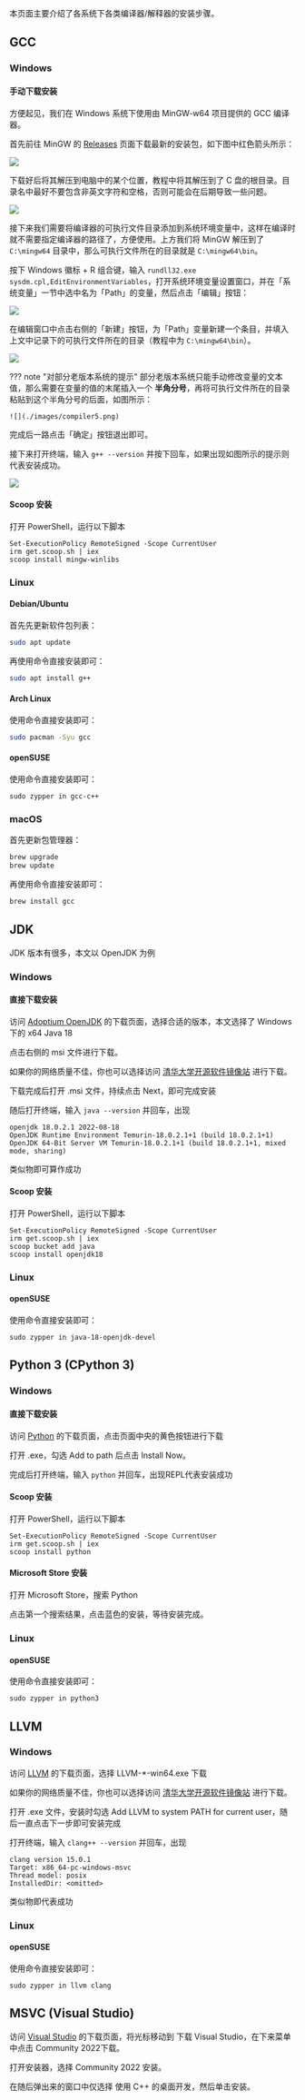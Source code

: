 本页面主要介绍了各系统下各类编译器/解释器的安装步骤。

## GCC

### Windows

#### 手动下载安装 

方便起见，我们在 Windows 系统下使用由 MinGW-w64 项目提供的 GCC 编译器。

首先前往 MinGW 的 [Releases](https://github.com/niXman/mingw-builds-binaries/releases/latest) 页面下载最新的安装包，如下图中红色箭头所示：

![](./images/compiler1.png)

下载好后将其解压到电脑中的某个位置，教程中将其解压到了 C 盘的根目录。目录名中最好不要包含非英文字符和空格，否则可能会在后期导致一些问题。

![](./images/compiler2.png)

接下来我们需要将编译器的可执行文件目录添加到系统环境变量中，这样在编译时就不需要指定编译器的路径了，方便使用。上方我们将 MinGW 解压到了 `C:\mingw64` 目录中，那么可执行文件所在的目录就是 `C:\mingw64\bin`。

按下 Windows 徽标 + R 组合键，输入 `rundll32.exe sysdm.cpl,EditEnvironmentVariables`，打开系统环境变量设置窗口，并在「系统变量」一节中选中名为「Path」的变量，然后点击「编辑」按钮：

![](./images/compiler3.png)

在编辑窗口中点击右侧的「新建」按钮，为「Path」变量新建一个条目，并填入上文中记录下的可执行文件所在的目录（教程中为 `C:\mingw64\bin`）。

![](./images/compiler4.png)

??? note "对部分老版本系统的提示"
    部分老版本系统只能手动修改变量的文本值，那么需要在变量的值的末尾插入一个 **半角分号**，再将可执行文件所在的目录粘贴到这个半角分号的后面，如图所示：
    
    ![](./images/compiler5.png)

完成后一路点击「确定」按钮退出即可。

接下来打开终端，输入 `g++ --version` 并按下回车，如果出现如图所示的提示则代表安装成功。

![](./images/compiler6.png)

#### Scoop 安装

打开 PowerShell，运行以下脚本

```
Set-ExecutionPolicy RemoteSigned -Scope CurrentUser
irm get.scoop.sh | iex
scoop install mingw-winlibs
```

### Linux

#### Debian/Ubuntu

首先先更新软件包列表：

```bash
sudo apt update
```

再使用命令直接安装即可：

```bash
sudo apt install g++
```

#### Arch Linux

使用命令直接安装即可：

```bash
sudo pacman -Syu gcc
```

#### openSUSE

使用命令直接安装即可：

```
sudo zypper in gcc-c++
```

### macOS

首先更新包管理器：

```bash
brew upgrade
brew update
```

再使用命令直接安装即可：

```bash
brew install gcc
```

## JDK

JDK 版本有很多，本文以 OpenJDK 为例

### Windows

#### 直接下载安装

访问 [Adoptium OpenJDK](https://adoptium.net/zh-CN/temurin/releases) 的下载页面，选择合适的版本，本文选择了 Windows 下的 x64 Java 18

点击右侧的 msi 文件进行下载。

如果你的网络质量不佳，你也可以选择访问 [清华大学开源软件镜像站](https://mirrors.tuna.tsinghua.edu.cn/Adoptium/) 进行下载。

下载完成后打开 .msi 文件，持续点击 Next，即可完成安装

随后打开终端，输入 `java --version` 并回车，出现

```
openjdk 18.0.2.1 2022-08-18                                                                                             
OpenJDK Runtime Environment Temurin-18.0.2.1+1 (build 18.0.2.1+1)                                                       
OpenJDK 64-Bit Server VM Temurin-18.0.2.1+1 (build 18.0.2.1+1, mixed mode, sharing) 
```

类似物即可算作成功

#### Scoop 安装

打开 PowerShell，运行以下脚本

```
Set-ExecutionPolicy RemoteSigned -Scope CurrentUser
irm get.scoop.sh | iex
scoop bucket add java
scoop install openjdk18
```


### Linux

#### openSUSE

使用命令直接安装即可：

```
sudo zypper in java-18-openjdk-devel
```

## Python 3 (CPython 3)

### Windows

#### 直接下载安装

访问 [Python](https://www.python.org/downloads/) 的下载页面，点击页面中央的黄色按钮进行下载

打开 .exe，勾选 Add to path 后点击 Install Now。

完成后打开终端，输入 `python` 并回车，出现REPL代表安装成功

#### Scoop 安装

打开 PowerShell，运行以下脚本

```
Set-ExecutionPolicy RemoteSigned -Scope CurrentUser
irm get.scoop.sh | iex
scoop install python
```

#### Microsoft Store 安装

打开 Microsoft Store，搜索 Python

点击第一个搜索结果，点击蓝色的安装，等待安装完成。

### Linux

#### openSUSE

使用命令直接安装即可：

```
sudo zypper in python3
```

## LLVM 

### Windows

访问 [LLVM](https://github.com/llvm/llvm-project/releases/latest) 的下载页面，选择 LLVM-*-win64.exe 下载

如果你的网络质量不佳，你也可以选择访问 [清华大学开源软件镜像站](https://mirrors.tuna.tsinghua.edu.cn/github-release/llvm/llvm-project/LatestRelease/) 进行下载。

打开 .exe 文件，安装时勾选 Add LLVM to system PATH for current user，随后一直点击下一步即可安装完成

打开终端，输入 `clang++ --version` 并回车，出现

```
clang version 15.0.1
Target: x86_64-pc-windows-msvc
Thread model: posix
InstalledDir: <omitted>
```

类似物即代表成功

### Linux

#### openSUSE

使用命令直接安装即可：

```
sudo zypper in llvm clang
```

## MSVC (Visual Studio)

访问 [Visual Studio](https://visualstudio.microsoft.com/zh-hans/) 的下载页面，将光标移动到 下载 Visual Studio，在下来菜单中点击 Community 2022下载。

打开安装器，选择 Community 2022 安装。

在随后弹出来的窗口中仅选择 使用 C++ 的桌面开发，然后单击安装。